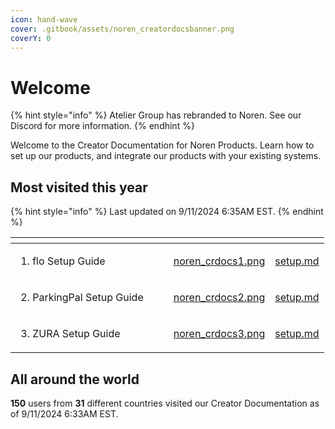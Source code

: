 ```yaml
---
icon: hand-wave
cover: .gitbook/assets/noren_creatordocsbanner.png
coverY: 0
---
```


# Welcome

{% hint style="info" %}
Atelier Group has rebranded to Noren. See our Discord for more information.
{% endhint %}

Welcome to the Creator Documentation for Noren Products. Learn how to set up our products, and integrate our products with your existing systems.

## Most visited this year

{% hint style="info" %}
Last updated on 9/11/2024 6:35AM EST.
{% endhint %}

<table data-view="cards"><thead><tr><th></th><th></th><th></th><th data-hidden data-card-cover data-type="files"></th><th data-hidden data-card-target data-type="content-ref"></th></tr></thead><tbody><tr><td><ol><li>flo Setup Guide</li></ol></td><td></td><td></td><td><a href=".gitbook/assets/noren_crdocs1.png">noren_crdocs1.png</a></td><td><a href="products/flovac/setup.md">setup.md</a></td></tr><tr><td><ol start="2"><li>ParkingPal Setup Guide</li></ol></td><td></td><td></td><td><a href=".gitbook/assets/noren_crdocs2.png">noren_crdocs2.png</a></td><td><a href="products/parkingpal/setup.md">setup.md</a></td></tr><tr><td><ol start="3"><li>ZURA Setup Guide</li></ol></td><td></td><td></td><td><a href=".gitbook/assets/noren_crdocs3.png">noren_crdocs3.png</a></td><td><a href="products/zuradisplaypack/setup.md">setup.md</a></td></tr></tbody></table>

## All around the world

**150** users from **31** different countries visited our Creator Documentation as of 9/11/2024 6:33AM EST.
